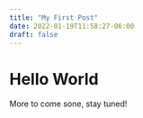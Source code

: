 ```yaml
---
title: "My First Post"
date: 2022-01-19T11:58:27-06:00
draft: false
---
```

# Hello World

More to come sone, stay tuned!
